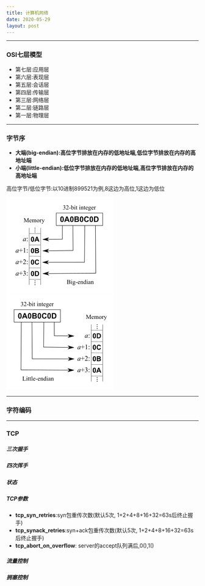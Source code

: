 ```yaml
---
title: 计算机网络
date: 2020-05-29
layout: post
---
```


_______________________________________________________________

### OSI七层模型  

* 第七层:应用层
* 第六层:表现层
* 第五层:会话层
* 第四层:传输层
* 第三层:网络层
* 第二层:链路层
* 第一层:物理层

_______________________________________________________________
### 字节序
    
* **大端(big-endian):高位字节排放在内存的低地址端,低位字节排放在内存的高地址端**
* **小端(little-endian):低位字节排放在内存的低地址端,高位字节排放在内存的高地址端**

高位字节/低位字节:以10进制899521为例,8这边为高位,1这边为低位

![img_bigEndian](/assets/image/Big-Endian.svg.png "big_endian")![img_littleEndian](/assets/image/Little-Endian.svg.png "little_Endian")

_______________________________________________________________

### 字符编码

_______________________________________________________________

### TCP

##### 三次握手
##### 四次挥手
##### 状态
##### TCP参数

* **tcp_syn_retries**:syn包重传次数(默认5次, 1+2+4+8+16+32=63s后终止握手)  
* **tcp_synack_retries**:syn+ack包重传次数(默认5次, 1+2+4+8+16+32=63s后终止握手)  
* **tcp_abort_on_overflow**: server的accept队列满后,0(),1()

##### 流量控制
##### 拥塞控制





































